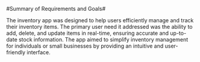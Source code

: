 #Summary of Requirements and Goals#

The inventory app was designed to help users efficiently manage and track their inventory items. The
primary user need it addressed was the ability to add, delete, and update items in real-time, ensuring
accurate and up-to-date stock information. The app aimed to simplify inventory management for
individuals or small businesses by providing an intuitive and user-friendly interface.

